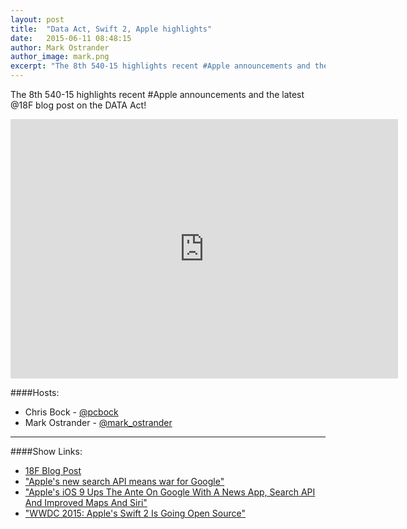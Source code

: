 ```yaml
---
layout: post
title:  "Data Act, Swift 2, Apple highlights"
date:   2015-06-11 08:48:15
author: Mark Ostrander
author_image: mark.png
excerpt: "The 8th 540-15 highlights recent #Apple announcements and the latest @18F blog post on the DATA Act!"
---
```


The 8th 540-15 highlights recent #Apple announcements and the latest @18F blog post on the DATA Act!

<iframe width="620" height="415" src="http://www.youtube.com/embed/SNRv6sgTx4s" frameborder="0"></iframe>

####Hosts:
- Chris Bock - [@pcbock](https://twitter.com/pcbock)
- Mark Ostrander - [@mark_ostrander](https://twitter.com/mark_ostrander)

---

####Show Links:
- [18F Blog Post](http://x.540.io/1MHTxks )
- ["Apple's new search API means war for Google"](http://x.540.io/1GzgFm4)
- ["Apple's iOS 9 Ups The Ante On Google With A News App, Search API And Improved Maps And Siri"](http://x.540.io/1Gt4OUR)
- ["WWDC 2015: Apple's Swift 2 Is Going Open Source"](http://x.540.io/1IvMLwx)